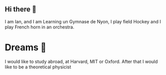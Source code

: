 ## Hi there 👋
I am Ian, and I am Learning un Gymnase de Nyon, I play field Hockey and I play French horn in an orchestra.
# Dreams 🌌
I would like to study abroad, at Harvard, MIT or Oxford. After that I would like to be a theoretical physicist